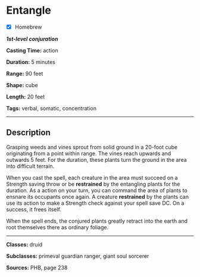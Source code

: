 # Entangle

- [x] Homebrew

***1st-level conjuration***

**Casting Time:** action

**Duration:** 5 minutes

**Range:** 90 feet

**Shape:** cube

**Length:** 20 feet

**Tags:** verbal, somatic, concentration

---

## Description
Grasping weeds and vines sprout from solid ground in a 20-foot cube originating from a point within range. The vines reach upwards and outwards 5 feet. For the duration, these plants turn the ground in the area into difficult terrain.

When you cast the spell, each creature in the area must succeed on a Strength saving throw or be **restrained** by the entangling plants for the duration. As a action on your turn, you can command the area of plants to ensnare its occupants once again. A creature **restrained** by the plants can use its action to make a Strength check against your spell save DC. On a success, it frees itself.

When the spell ends, the conjured plants greatly retract into the earth and root themselves there as ordinary foliage.

---

**Classes:** druid

**Subclasses:** primeval guardian ranger, giant soul sorcerer

**Sources:** PHB, page 238
